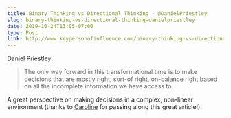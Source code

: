 ```yaml
---
title: Binary Thinking vs Directional Thinking - @DanielPriestley
slug: binary-thinking-vs-directional-thinking-danielpriestley
date: 2019-10-24T13:05-07:00
type: Post
link: http://www.keypersonofinfluence.com/binary-thinking-vs-directional-thinking/
---
```


Daniel Priestley:

> The only way forward in this transformational time is to make decisions that are mostly right, sort-of right, on-balance right based on all the incomplete information we have access to.

A great perspective on making decisions in a complex, non-linear environment (thanks to [Caroline](https://twitter.com/carolinerioux) for passing along this great article!).
